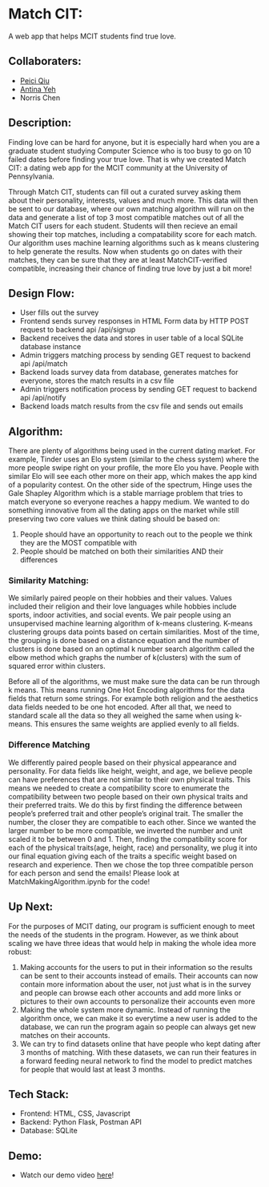 # Match CIT: 
A web app that helps MCIT students find true love.
## Collaboraters: 
* [Peici Qiu](https://github.com/peiciqiu) 
* [Antina Yeh](https://github.com/antinayeh)
* Norris Chen
## Description: 
Finding love can be hard for anyone, but it is especially hard when you are a graduate student studying Computer Science who is too busy to go on 10 failed dates before finding your true love. That is why we created Match CIT: a dating web app for the MCIT community at the University of Pennsylvania. 

Through Match CIT, students can fill out a curated survey asking them about their personality, interests, values and much more. This data will then be sent to our database, where our own matching algorithm will run on the data and generate a list of top 3 most compatible matches out of all the Match CIT users for each student. Students will then recieve an email showing their top matches, including a compatability score for each match. Our algorithm uses machine learning algorithms such as k means clustering to help generate the results. Now when students go on dates with their matches, they can be sure that they are at least MatchCIT-verified compatible, increasing their chance of finding true love by just a bit more! 

## Design Flow:
* User fills out the survey
* Frontend sends survey responses in HTML Form data by HTTP POST request to backend api /api/signup
* Backend receives the data and stores in user table of a local SQLite database instance
* Admin triggers matching process by sending GET request to backend api /api/match
* Backend loads survey data from database, generates matches for everyone, stores the match results in a csv file
* Admin triggers notification process by sending GET request to backend api /api/notify
* Backend loads match results from the csv file and sends out emails
## Algorithm: 

There are plenty of algorithms being used in the current dating market. For example, Tinder uses an Elo system (similar to the chess system) where the more people swipe right on your profile, the more Elo you have. People with similar Elo will see each other more on their app, which makes the app kind of a popularity contest. On the other side of the spectrum, Hinge uses the Gale Shapley Algorithm which is a stable marriage problem that tries to match everyone so everyone reaches a happy medium. We wanted to do something innovative from all the dating apps on the market while still preserving two core values we think dating should be based on:

1) People should have an opportunity to reach out to the people we think they are the MOST compatible with
2) People should be matched on both their similarities AND their differences
### Similarity Matching:
We similarly paired people on their hobbies and their values. Values included their religion and their love languages while hobbies include sports, indoor activities, and social events. We pair people using an unsupervised machine learning algorithm of k-means clustering. K-means clustering groups data points based on certain similarities. Most of the time, the grouping is done based on a distance equation and the number of clusters is done based on an optimal k number search algorithm called the elbow method which graphs the number of k(clusters) with the sum of squared error within clusters. 

Before all of the algorithms, we must make sure the data can be run through k means. This means running One Hot Encoding algorithms for the data fields that return some strings. For example both religion and the aesthetics data fields needed to be one hot encoded. After all that, we need to standard scale all the data so they all weighed the same when using k-means. This ensures the same weights are applied evenly to all fields.

### Difference Matching
We differently paired people based on their physical appearance and personality. For data fields like height, weight, and age, we believe people can have preferences that are not similar to their own physical traits. This means we needed to create a compatibility score to enumerate the compatibility between two people based on their own physical traits and their preferred traits. We do this by first finding the difference between people’s preferred trait and other people’s original trait. The smaller the number, the closer they are compatible to each other. Since we wanted the larger number to be more compatible, we inverted the number and unit scaled it to be between 0 and 1. Then, finding the compatibility score for each of the physical traits(age, height, race) and personality, we plug it into our final equation giving each of the traits a specific weight based on research and experience. Then we chose the top three compatible person for each person and send the emails! Please look at MatchMakingAlgorithm.ipynb for the code!

## Up Next:
For the purposes of MCIT dating, our program is sufficient enough to meet the needs of the students in the program. However, as we think about scaling we have three ideas that would help in making the whole idea more robust:
1) Making accounts for the users to put in their information so the results can be sent to their accounts instead of emails. Their accounts can now contain more information about the user, not just what is in the survey and people can browse each other accounts and add more links or pictures to their own accounts to personalize their accounts even more
2) Making the whole system more dynamic. Instead of running the algorithm once, we can make it so everytime a new user is added to the database, we can run the program again so people can always get new matches on their accounts.
3) We can try to find datasets online that have people who kept dating after 3 months of matching. With these datasets, we can run their features in a forward feeding neural network to find the model to predict matches for people that would last at least 3 months.


## Tech Stack:
* Frontend: HTML, CSS, Javascript 
* Backend: Python Flask, Postman API 
* Database: SQLite


## Demo: 
* Watch our demo video [here](https://www.youtube.com/watch?v=RrXoyc01ezg)! <br />
